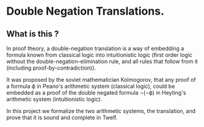 Double Negation Translations.
=============================

## What is this ?

In proof theory, a double-negation translation is a way of embedding
a formula known from classical logic into intuitionistic logic
(first order logic without the double-negation-elimination rule,
and all rules that follow from it (including proof-by-contradiction)).

It was proposed by the soviet mathematician Kolmogorov, that any proof of a
formula ϕ in Peano's arithmetic system (classical logic), could be embedded
as a proof of the double negated formula ¬(¬ϕ) in Heyting's arithmetic system
(intuitionistic logic).

In this project we formalize the two arithmetic systems, the translation,
and prove that it is sound and complete in Twelf.